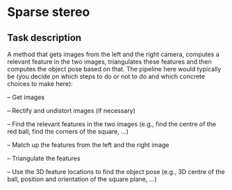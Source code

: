 # Sparse stereo

## Task description

A method that gets images from the left and the right camera, computes a relevant feature in the two images, triangulates these features and then computes the object pose based on that.
The pipeline here would typically be (you decide on which steps to do or not to do and which concrete choices to make here):

– Get images

– Rectify and undistort images (if necessary)

– Find the relevant features in the two images (e.g., find the centre of the red ball,
find the corners of the square, ...)

– Match up the features from the left and the right image

– Triangulate the features

– Use the 3D feature locations to find the object pose (e.g., 3D centre of the ball,
position and orientation of the square plane, ...)
